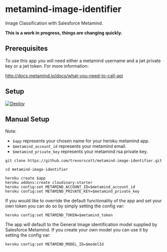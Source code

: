 # metamind-image-identifier
Image Classification with Salesforce Metamind.

**This is a work in progress, things are changing quickly.**

## Prerequisites ##

To use this app you will need either a metamind username and a jwt private key or a jwt token. For more information:

http://docs.metamind.io/docs/what-you-need-to-call-api

## Setup ##

[![Deploy](https://www.herokucdn.com/deploy/button.png)](https://heroku.com/deploy)


## Manual Setup ##

Note:
* `$app` represents your chosen name for your heroku metamind app.
* `$metamind_account_id` represents your metamind email.
* `$metamind_private_key` represents your metamind rsa private key.

```
git clone https://github.com/trevorscott/metamind-image-identifier.git 

cd metamind-image-identifier

heroku create $app
heroku addons:create cloudinary:starter
heroku config:set METAMIND_ACCOUNT_ID=$metamind_account_id
heroku config:set METAMIND_PRIVATE_KEY=$metamind_private_key
```

If you would like to override the default functionality of the app and set your own token you can do so by simply setting the config var:

```
heroku config:set METAMIND_TOKEN=$metamind_token
```

The app will default to the General Image identification model supplied by Salesforce Metamind. If you create your own model you can use it by setting the config var:

```
heroku config:set METAMIND_MODEL_ID=$modelId
```



